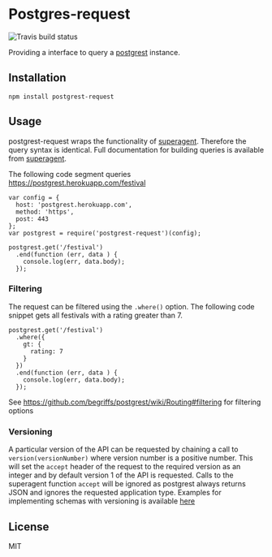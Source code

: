 # Postgres-request
![Travis build status](https://travis-ci.org/lewisjared/postgrest-request.svg?branch=master)

Providing a interface to query a [postgrest](https://github.com/begriffs/postgrest) instance.

## Installation
```
npm install postgrest-request
```

## Usage
postgrest-request wraps the functionality of [superagent](http://visionmedia.github.io/superagent/). Therefore the query syntax is identical. Full
documentation for building queries is available from [superagent](http://visionmedia.github.io/superagent/).

The following code segment queries https://postgrest.herokuapp.com/festival

```
var config = {
  host: 'postgrest.herokuapp.com',
  method: 'https',
  post: 443
};
var postgrest = require('postgrest-request')(config);

postgrest.get('/festival')
  .end(function (err, data ) {
    console.log(err, data.body);
  });
```

### Filtering
The request can be filtered using the `.where()` option. The following code snippet gets all festivals with a rating greater than 7.
```
postgrest.get('/festival')
  .where({
    gt: {
      rating: 7
    }
  })
  .end(function (err, data ) {
    console.log(err, data.body);
  });
```
See https://github.com/begriffs/postgrest/wiki/Routing#filtering for filtering options

### Versioning
A particular version of the API can be requested by chaining a call to `version(versionNumber)` where version number is a positive number.
This will set the `accept` header of the request to the required version as an integer and by default version 1 of the API is requested.
Calls to the superagent function `accept` will be ignored as postgrest always returns JSON and ignores the requested application type.
Examples for implementing schemas with versioning is available [here](https://github.com/begriffs/postgrest/wiki/API-Versioning)

## License
MIT
